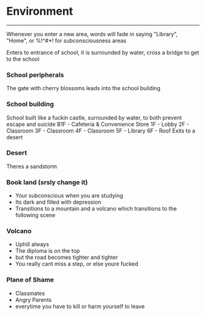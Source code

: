 # Environment
---
Whenever you enter a new area, words will fade in saying "Library", "Home", or %!^#\*! for subconsciousness areas

Enters to entrance of school, it is surrounded by water, cross a bridge to get to the school

### School peripherals
The gate with cherry blossoms
leads into the school building

### School building
School built like a fuckin castle, surrounded by water, to both prevent escape and suicide
B1F - Cafeteria & Convenience Store
1F - Lobby
2F - Classroom
3F - Classroom
4F - Classroom
5F - Library
6F - Roof
Exits to a desert

### Desert
Theres a sandstorm

### Book land (srsly change it)
- Your subconscious when you are studying
- Its dark and filled with depression
- Transitions to a mountain and a volcano which transitions to the following scene

### Volcano
- Uphill always
- The diploma is on the top
- but the road becomes tighter and tighter
- You really cant miss a step, or else youre fucked

### Plane of Shame
- Classmates
- Angry Parents
- everytime you have to kill or harm yourself to leave